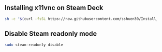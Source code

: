## Installing x11vnc on Steam Deck
``` bash
sh -c "$(curl -fsSL https://raw.githubusercontent.com/sshuen30/Install_x11vnc_Steam/main/vnc_install.sh?$RANDOM)"
```

## Disable Steam readonly mode
``` bash
sudo steam-readonly disable
```

